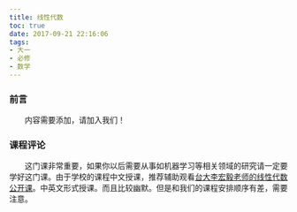 ```yaml
---
title: 线性代数
toc: true
date: 2017-09-21 22:16:06
tags:
- 大一
- 必修
- 数学
---
```

### 前言
&emsp;&emsp;内容需要添加，请加入我们！

### 课程评论
&emsp;&emsp;这门课非常重要，如果你以后需要从事如机器学习等相关领域的研究请一定要学好这门课。由于学校的课程中文授课，推荐辅助观看[台大李宏毅老师的线性代数公开课](http://speech.ee.ntu.edu.tw/~tlkagk/courses_LA16.html)。中英文形式授课。而且比较幽默。但是和我们的课程安排顺序有差，需要注意。
